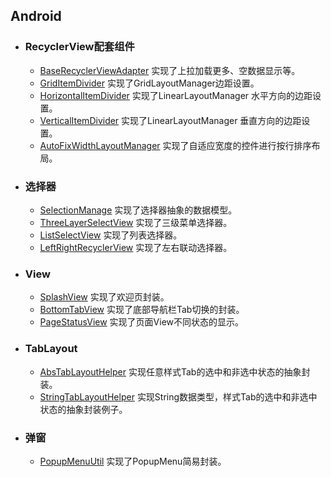 
## Android
- ### RecyclerView配套组件
	- [BaseRecyclerViewAdapter](https://github.com/obelieve/Demo/blob/framework/frame/src/main/java/com/zxy/frame/adapter/BaseRecyclerViewAdapter.java)
	实现了上拉加载更多、空数据显示等。
	- [GridItemDivider](https://github.com/obelieve/Demo/blob/framework/frame/src/main/java/com/zxy/frame/adapter/item_decoration/GridItemDivider.java)
	实现了GridLayoutManager边距设置。
	- [HorizontalItemDivider](https://github.com/obelieve/Demo/blob/framework/frame/src/main/java/com/zxy/frame/adapter/item_decoration/HorizontalItemDivider.java)
	实现了LinearLayoutManager 水平方向的边距设置。
	- [VerticalItemDivider](https://github.com/obelieve/Demo/blob/framework/frame/src/main/java/com/zxy/frame/adapter/item_decoration/VerticalItemDivider.java)
	实现了LinearLayoutManager 垂直方向的边距设置。
	- [AutoFixWidthLayoutManager](https://github.com/obelieve/Demo/blob/framework/frame/src/main/java/com/zxy/frame/adapter/layout_manager/AutoFixWidthLayoutManager.java)
	实现了自适应宽度的控件进行按行排序布局。
- ### 选择器
	- [SelectionManage](https://github.com/obelieve/Demo/blob/framework/frame/src/main/java/com/zxy/frame/utils/SelectionManage.java)
	实现了选择器抽象的数据模型。
	- [ThreeLayerSelectView](https://github.com/obelieve/Demo/blob/framework/frame/src/main/java/com/zxy/frame/view/select/ThreeLayerSelectView.java)
	实现了三级菜单选择器。
	- [ListSelectView](https://github.com/obelieve/Demo/blob/framework/frame/src/main/java/com/zxy/frame/view/select/ListSelectView.java)
	实现了列表选择器。
	- [LeftRightRecyclerView](https://github.com/obelieve/Demo/blob/framework/frame/src/main/java/com/zxy/frame/view/LeftRightRecyclerView.java)
	实现了左右联动选择器。
- ### View
	- [SplashView](https://github.com/obelieve/Demo/blob/framework/frame/src/main/java/com/zxy/frame/view/SplashView.java)
	实现了欢迎页封装。
	- [BottomTabView](https://github.com/obelieve/Demo/blob/framework/frame/src/main/java/com/zxy/frame/view/BottomTabView.java)
	实现了底部导航栏Tab切换的封装。
	- [PageStatusView](https://github.com/obelieve/Demo/blob/framework/frame/src/main/java/com/zxy/frame/view/PageStatusView.java)
	实现了页面View不同状态的显示。
- ### TabLayout
	- [AbsTabLayoutHelper](https://github.com/obelieve/Demo/blob/framework/frame/src/main/java/com/zxy/frame/utils/tab/AbsTabLayoutHelper.java)
	实现任意样式Tab的选中和非选中状态的抽象封装。
	- [StringTabLayoutHelper](https://github.com/obelieve/Demo/blob/framework/app/src/main/java/com/zxy/demo/utils/StringTabLayoutHelper.java)
	实现String数据类型，样式Tab的选中和非选中状态的抽象封装例子。
- ### 弹窗
	- [PopupMenuUtil](https://github.com/obelieve/Demo/blob/framework/frame/src/main/java/com/zxy/frame/utils/PopupMenuUtil.java)
	实现了PopupMenu简易封装。

